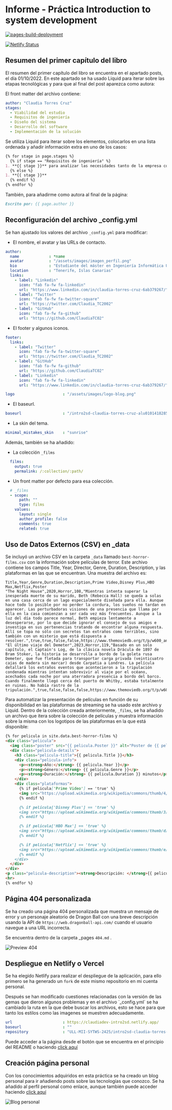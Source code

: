 # Informe - Práctica Introduction to system development 

[![pages-build-deployment](https://github.com/ULL-MII-SYTWS-2425/intro2sd-claudia-torres-cruz-alu0101418285/actions/workflows/pages/pages-build-deployment/badge.svg?branch=gh-pages)](https://github.com/ULL-MII-SYTWS-2425/intro2sd-claudia-torres-cruz-alu0101418285/actions/workflows/pages/pages-build-deployment)

[![Netlify Status](https://api.netlify.com/api/v1/badges/33cb1ba2-c026-4217-addb-848d2f4ca38a/deploy-status)](https://claudiadev-intro2sd.netlify.app/)

## Resumen del primer capítulo del libro
El resumen del primer capítulo del libro se encuentra en el apartado posts, el día 01/10/2022. En este apartado se ha usado Liquid para iterar sobre las etapas tecnológicas y para que al final del post aparezca como autora:

El front matter del archivo contiene:

```yml
author: "Claudia Torres Cruz"
stages:
  - Viabilidad del estudio
  - Requisitos de ingeniería
  - Diseño del sistema
  - Desarrollo del software
  - Implementación de la solución
```

Se utiliza Liquid para iterar sobre los elementos, colocarlos en una lista ordenada y añadir información extra en uno de los casos:

```md
{% for stage in page.stages %}
  {% if stage == "Requisitos de ingeniería" %}
1. **{{ stage }}** para analizar las necesidades tanto de la empresa como de los usuarios
  {% else %}
1. **{{ stage }}**
  {% endif %}
{% endfor %}
```

También, para añadirme como autora al final de la página:

```md
Escrito por: {{ page.author }}
```

## Reconfiguración del archivo _config.yml

Se han ajustado los valores del archivo `_config.yml` para modificar:
- El nombre, el avatar y las URLs de contacto.

```yml
author:
  name             : *name 
  avatar           : "/assets/images/imagen_perfil.png"
  bio              : "Estudiante del máster en Ingeniería Informática ULL"
  location         : "Tenerife, Islas Canarias"
  links:
    - label: "Linkedin"
      icon: "fab fa-fw fa-linkedin"
      url: "https://www.linkedin.com/in/claudia-torres-cruz-6ab379267/"
    - label: "Twitter"
      icon: "fab fa-fw fa-twitter-square"
      url: "https://twitter.com/Claudia_TC2002"
    - label: "GitHub"
      icon: "fab fa-fw fa-github"
      url: "https://github.com/ClaudiaTC02"
```

- El footer y algunos iconos.

```yml
footer:
  links:
    - label: "Twitter"
      icon: "fab fa-fw fa-twitter-square"
      url: "https://twitter.com/Claudia_TC2002"
    - label: "GitHub"
      icon: "fab fa-fw fa-github"
      url: "https://github.com/ClaudiaTC02"
    - label: "Linkedin"
      icon: "fab fa-fw fa-linkedin"
      url: "https://www.linkedin.com/in/claudia-torres-cruz-6ab379267/"
```

```yml
logo                     : "/assets/images/logo-blog.png"
```

- El baseurl.

```yml
baseurl                  : "/intro2sd-claudia-torres-cruz-alu0101418285/"
```

- La skin del tema.

```yml
minimal_mistakes_skin    : "sunrise"
```

Además, también se ha añadido:
- La colección `_films`

```yml
  films:
    output: true
    permalink: /:collection/:path/
```

- Un front matter por defecto para esa colección.

```yml
  # _films
  - scope:
      path: ""
      type: films
    values:
      layout: single
      author_profile: false
      comments: true
      related: true  
```

## Uso de Datos Externos (CSV) en _data

Se incluyó un archivo CSV en la carpeta `_data` llamado `best-horror-films.csv` con la información sobre películas de terror. Este archivo contiene los campos Title, Year, Director, Genre, Duration, Description, y las plataformas en las que se encuentran. Una muestra del archivo es:

```csv
Title,Year,Genre,Duration,Description,Prime Video,Disney Plus,HBO Max,Netflix,Poster
"The Night House",2020,Horror,108,"Mientras intenta superar la inesperada muerte de su marido, Beth (Rebecca Hall) se queda a solas en una casa cerca de un lago especialmente diseñada para ella. Aunque hace todo lo posible por no perder la cordura, los sueños no tardan en aparecer. Las perturbadoras visiones de una presencia que llama por ella en la casa comienzan a ser cada vez más frecuentes. Aunque a la luz del día todo parece normal, Beth empieza lentamente a desesperarse, por lo que decide ignorar el consejo de sus amigos e investiga en sus pertenencias tratando de encontrar alguna respuesta. Allí se topa no sólo con secretos tan extraños como terribles, sino también con un misterio que está dispuesta a resolver.",true,true,false,false,https://www.themoviedb.org/t/p/w600_and_h900_bestv2/s6nLBypiujQQMBBfgJJAWleoWw1.jpg
"El último viaje del Demeter",2023,Horror,119,"Basado en un solo capítulo, el Captain's Log, de la clásica novela Drácula de 1897 de Bram Stoker, la historia se desarrolla a bordo de la goleta rusa Demeter, que fue fletada para transportar carga privada (veinticuatro cajas de madera sin marcar) desde Carpatia a Londres. La película detallará los extraños eventos que acontecieron a la tripulación condenada mientras intentan sobrevivir al viaje por el océano, acechados cada noche por una aterradora presencia a bordo del barco. Cuando finalmente llegó cerca del puerto de Whitby, estaba totalmente en ruinas. No había rastro de la tripulación.",true,false,false,false,https://www.themoviedb.org/t/p/w600_and_h900_bestv2/jdqd4i1nY5q7ZCK4Tpb7wDFgzNs.jpg
```
Para automatizar la presentación de películas en función de su disponibilidad en las plataformas de streaming se ha usado este archivo y Liquid. Dentro de la colección creada anteriormente, `_films`, se ha añadido un archivo que itera sobre la colección de películas y muestra información sobre la misma con los logotipos de las plataformas en la que está disponible:

```md
{% for pelicula in site.data.best-horror-films %}
<div class="pelicula">
  <img class="poster" src="{{ pelicula.Poster }}" alt="Poster de {{ pelicula.Title }}">
  <div class="pelicula-details">
    <h3 class="pelicula-title">{{ pelicula.Title }}</h3>
    <div class="pelicula-info">
      <p><strong>Año:</strong> {{ pelicula.Year }}</p>
      <p><strong>Género:</strong> {{ pelicula.Genre }}</p>
      <p><strong>Duración:</strong> {{ pelicula.Duration }} minutos</p>
    </div>
    <div class="plataformas">
      {% if pelicula['Prime Video'] == 'true' %}
      <img src="https://upload.wikimedia.org/wikipedia/commons/thumb/4/43/Amazon_Prime_Video_logo_%282022%29.svg/640px-Amazon_Prime_Video_logo_%282022%29.svg.png" alt="Prime Video" class="platform-logo">
      {% endif %}

      {% if pelicula['Disney Plus'] == 'true' %}
      <img src="https://upload.wikimedia.org/wikipedia/commons/thumb/3/3e/Disney%2B_logo.svg/800px-Disney%2B_logo.svg.png?20240603202835" alt="Disney Plus" class="platform-logo">
      {% endif %}

      {% if pelicula['HBO Max'] == 'true' %}
      <img src="https://upload.wikimedia.org/wikipedia/commons/thumb/d/de/HBO_logo.svg/640px-HBO_logo.svg.png" alt="HBO Max" class="platform-logo">
      {% endif %}

      {% if pelicula['Netflix'] == 'true' %}
      <img src="https://upload.wikimedia.org/wikipedia/commons/thumb/e/ea/Netflix_Logomark.png/640px-Netflix_Logomark.png" alt="Netflix" class="platform-logo">
      {% endif %}
    </div>
  </div>
</div>
<p class="pelicula-description"><strong>Descripción: </strong>{{ pelicula.Description }}</p>
<hr>
{% endfor %}
```

## Página 404 personalizada
Se ha creado una página 404 personalizada que muestra un mensaje de error y un personaje aleatorio de Dragon Ball con una breve descripción usando la API de `https://web.dragonball-api.com/` cuando el usuario navegue a una URL incorrecta. 

Se encuentra dentro de la carpeta _pages `404.md` .

![Preview 404](./assets/images/404.jpg)

## Despliegue en Netlify o Vercel
Se ha elegido Netlify para realizar el despliegue de la aplicación, para ello primero se ha generado un `fork` de este mismo repositorio en mi cuenta personal.

Después se han modificado cuestiones relacionadas con la versión de las gemas que dieron algunos problemas y en el archivo ´_config.yml´ se ha cambiado la ruta en la que debe buscar los archivos, esto se hace para que tanto los estilos como las imagenes se muestren adecuadamente.

```yml
url                      : https://claudiadev-intro2sd.netlify.app/
baseurl                  : "" 
repository               : "ULL-MII-SYTWS-2425/intro2sd-claudia-torres-cruz-alu0101418285"
```
Puede acceder a la página desde el botón que se encuentra en el principio del README o haciendo [click aquí](https://claudiadev-intro2sd.netlify.app/)

## Creación página personal
Con los conocimientos adquiridos en esta práctica se ha creado un blog personal para ir añadiendo posts sobre las tecnologías que conozco. Se ha añadido al perfil personal como enlace, aunque también puede acceder haciendo [click aquí](https://claudiatc02.github.io/)

![Blog personal](./assets/images/blog-personal.jpg)